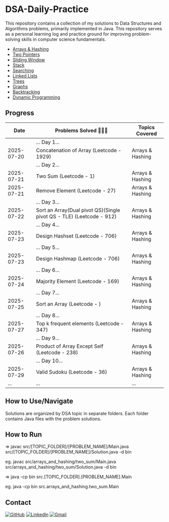 # DSA-Daily-Practice 

This repository contains a collection of my solutions to Data Structures and Algorithms problems, primarily implemented in Java. This repository serves as a personal learning log and practice ground for improving problem-solving skills in computer science fundamentals.

* [Arrays & Hashing](Arrays%20&%20Hashing)
* [Two Pointers](Two%20Pointers)
* [Sliding Window](Sliding%20Window)
* [Stack](Stack)
* [Searching](Searching)
* [Linked Lists](Linked%20Lists)
* [Trees](Trees)
* [Graphs](Graphs)
* [Backtracking](Backtracking)
* [Dynamic Programming](Dynamic%20Programming)

## Progress

| Date       | Problems Solved 🔨💪🏼                            | Topics Covered          |
|------------|--------------------------------------------------|-------------------------|
|            | ... Day 1...                                     |                         |
| 2025-07-20 |  Concatenation of Array (Leetcode - 1929)        | Arrays & Hashing        |
|            | ... Day 2...                                     |                         |
| 2025-07-21 |  Two Sum (Leetcode - 1)                          | Arrays & Hashing        |
| 2025-07-21 |  Remove Element (Leetcode - 27)                  | Arrays & Hashing        |
|            | ... Day 3...                                     |                         |
| 2025-07-22 |  Sort an Array(Dual pivot QS)(Single pivot QS - TLE) (Leetcode - 912)                  | Arrays & Hashing        |
|            | ... Day 4...                                     |                         |
| 2025-07-23 |  Design Hashset (Leetcode - 706)                 | Arrays & Hashing        |
|            | ... Day 5...                                     |                         |
| 2025-07-23 |  Design Hashmap (Leetcode - 706)                 | Arrays & Hashing        |
|            | ... Day 6...                                     |                         |
| 2025-07-24 |  Majority Element (Leetcode - 169)               | Arrays & Hashing        |
|            | ... Day 7...                                     |                         |
| 2025-07-25 | Sort an Array (Leetcode - )                      | Arrays & Hashing        |
|            | ... Day 8...                                     |                         |
| 2025-07-27 |  Top k frequent elements (Leetcode - 347)        | Arrays & Hashing        |
|            | ... Day 9...                                     |                         |
| 2025-07-26 |  Product of Array Except Self (Leetcode - 238)   | Arrays & Hashing        |
|            | ... Day 10...                                    |                         |
| 2025-07-29 |  Valid Sudoku (Leetcode - 36)                    | Arrays & Hashing        |
| ...        | ...                                              | ...                     |

## How to Use/Navigate

Solutions are organized by DSA topic in separate folders. Each folder contains Java files with the problem solutions.

## How to Run 
=> javac src/[TOPIC_FOLDER]/[PROBLEM_NAME]/Main.java src/[TOPIC_FOLDER]/[PROBLEM_NAME]/Solution.java -d bin

eg. javac src/arrays_and_hashing/two_sum/Main.java src/arrays_and_hashing/two_sum/Solution.java -d bin

 => java -cp bin src.[TOPIC_FOLDER].[PROBLEM_NAME].Main

eg. java -cp bin src.arrays_and_hashing.two_sum.Main

## Contact

[![GitHub](https://img.shields.io/badge/GitHub-181717?style=flat-square&logo=github&logoColor=ffffff)](https://github.com/Haririshikesh/)
[![LinkedIn](https://img.shields.io/badge/LinkedIn-0A66C2?style=flat-square&logo=linkedin&logoColor=ffffff)](https://www.linkedin.com/in/RishikeshKesavan/)
[![Gmail](https://img.shields.io/badge/Gmail-D14836?style=flat-square&logo=gmail&logoColor=ffffff)](mailto:haririshikeshk2003@gmail.com)
